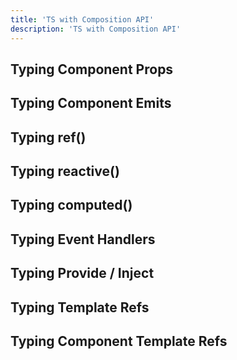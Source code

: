 ```yaml
---
title: 'TS with Composition API'
description: 'TS with Composition API'
---
```

## Typing Component Props
## Typing Component Emits
## Typing ref()
## Typing reactive()
## Typing computed()
## Typing Event Handlers
## Typing Provide / Inject
## Typing Template Refs
## Typing Component Template Refs